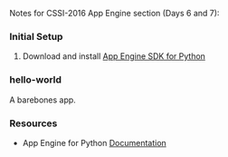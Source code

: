 Notes for CSSI-2016 App Engine section (Days 6 and 7):

### Initial Setup
1. Download and install [App Engine SDK for Python](https://cloud.google.com/appengine/downloads#Google_App_Engine_SDK_for_Python)

### hello-world
A barebones app.

### Resources
+ App Engine for Python [Documentation](https://cloud.google.com/appengine/docs/python/)

